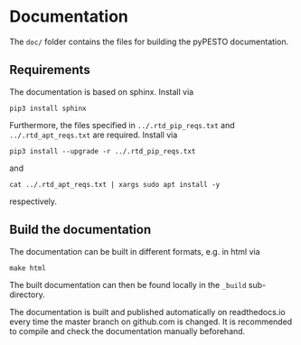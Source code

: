 # Documentation

The `doc/` folder contains the files for building the pyPESTO documentation.


## Requirements

The documentation is based on sphinx. Install via

```
pip3 install sphinx
```

Furthermore, the files specified in `../.rtd_pip_reqs.txt` and `../.rtd_apt_reqs.txt` are required. Install via

```
pip3 install --upgrade -r ../.rtd_pip_reqs.txt
```

and

```
cat ../.rtd_apt_reqs.txt | xargs sudo apt install -y
```

respectively.


## Build the documentation

The documentation can be built in different formats, e.g. in html via

```
make html
```

The built documentation can then be found locally in the `_build`
sub-directory.

The documentation is built and published automatically on readthedocs.io
every time the master branch on github.com is changed. It is recommended
to compile and check the documentation manually beforehand.
